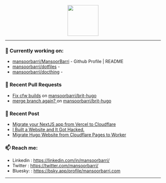 <div align=center>
  
<img width="100" src="https://mansoorbarri.com/img/logo/logo.svg">
</div>

---

### 👷 Currently working on: 

- [mansoorbarri/MansoorBarri](https://github.com/mansoorbarri/MansoorBarri) - Github Profile | README
- [mansoorbarri/dotfiles](https://github.com/mansoorbarri/dotfiles) - 
- [mansoorbarri/docthing](https://github.com/mansoorbarri/docthing) - 

### 🔨 Recent Pull Requests

- [Fix cfw builds](https://github.com/mansoorbarri/brit-hugo/pull/5) on [mansoorbarri/brit-hugo](https://github.com/mansoorbarri/brit-hugo)
- [merge branch again? ](https://github.com/mansoorbarri/brit-hugo/pull/4) on [mansoorbarri/brit-hugo](https://github.com/mansoorbarri/brit-hugo)

### 📰 Recent Post

- [Migrate your NextJS app from Vercel to Cloudflare](https://mansoorbarri.com/migrating-from-vercel/)
- [I Built a Website and It Got Hacked.](https://mansoorbarri.com/i-got-hacked/)
- [Migrate Hugo Website from Cloudflare Pages to Worker](https://mansoorbarri.com/pages-to-workers-cf/)

### 📫 Reach me:
- Linkedin  : <https://linkedin.com/in/mansoorbarri/>
- Twitter   : <https://twitter.com/mansoorbarri/>
- Bluesky:  : <https://bsky.app/profile/mansoorbarri.com>
---
